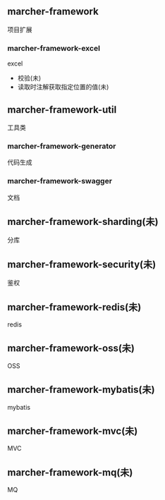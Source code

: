 ## marcher-framework
项目扩展

### marcher-framework-excel
excel
- 校验(未)
- 读取时注解获取指定位置的值(未)

## marcher-framework-util
工具类

### marcher-framework-generator
代码生成

### marcher-framework-swagger
文档

## marcher-framework-sharding(未)
分库

## marcher-framework-security(未)
鉴权

## marcher-framework-redis(未)
redis

## marcher-framework-oss(未)
OSS

## marcher-framework-mybatis(未)
mybatis

## marcher-framework-mvc(未)
MVC

## marcher-framework-mq(未)
MQ

